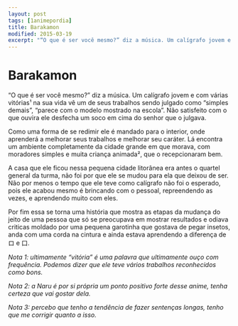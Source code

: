 ```yaml
---
layout: post
tags: [1animepordia]
title: Barakamon
modified: 2015-03-19
excerpt: "“O que é ser você mesmo?” diz a música. Um calígrafo jovem e com várias vitórias¹ na sua vida vê um de seus trabalhos sendo julgado como “simples demais”, “parece com o modelo mostrado na escola”. Não satisfeito com o que ouvira ele desfecha um soco em cima do senhor que o julgava."
---
```


Barakamon
=========

“O que é ser você mesmo?” diz a música. Um calígrafo jovem e com várias
vitórias¹ na sua vida vê um de seus trabalhos sendo julgado como
“simples demais”, “parece com o modelo mostrado na escola”. Não
satisfeito com o que ouvira ele desfecha um soco em cima do senhor que o
julgava.

Como uma forma de se redimir ele é mandado para o interior, onde
aprenderá a melhorar seus trabalhos e melhorar seu caráter. Lá encontra
um ambiente completamente da cidade grande em que morava, com moradores
simples e muita criança animada², que o recepcionaram bem.

A casa que ele ficou nessa pequena cidade litorânea era antes o quartel
general da turma, não foi por que ele se mudou para ela que deixou de
ser. Não por menos o tempo que ele teve como calígrafo não foi o
esperado, pois ele acabou mesmo é brincando com o pessoal, repreendendo
as vezes, e aprendendo muito com eles.

Por fim essa se torna uma história que mostra as etapas da mudança do
jeito de uma pessoa que só se preocupava em mostrar resultados e odiava
criticas moldado por uma pequena garotinha que gostava de pegar insetos,
anda com uma corda na cintura e ainda estava aprendendo a diferença de
ロ e 口.

<!-- more -->

*Nota 1: ultimamente “vitória” é uma palavra que ultimamente ouço com
frequência. Podemos dizer que ele teve vários trabalhos reconhecidos
como bons.*

*Nota 2: a Naru é por si própria um ponto positivo forte desse anime,
tenha certeza que vai gostar dela.*

*Nota 3:* *percebo que tenho a tendência de fazer sentenças longas,
tenho que me corrigir quanto a isso.*


